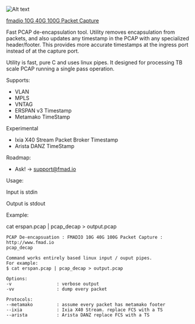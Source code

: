 ![Alt text](http://fmad.io/analytics/logo_decap.png "fmadio pcap de-encapsulation utility")

[fmadio 10G 40G 100G Packet Capture](https://fmad.io)

Fast PCAP de-encapsulation tool. Utility removes encapsulation from packets, and also updates any timestamp in the PCAP with any specialized header/footer. This provides more accurate timestamps at the ingress port instead of at the capture port.

Utility is fast, pure C and uses linux pipes. It designed for processing TB scale PCAP running  a single pass operation. 

Supports:
- VLAN
- MPLS 
- VNTAG 
- ERSPAN v3 Timestamp
- Metamako TimeStamp

Experimental
- Ixia X40 Stream Packet Broker Timestamp
- Arista DANZ TimeStamp

Roadmap:
- Ask! -> support@fmad.io

Usage:

Input is stdin

Output is stdout

Example:

cat erspan.pcap | pcap_decap > output.pcap

```
PCAP De-encapsuation : FMADIO 10G 40G 100G Packet Capture : http://www.fmad.io
pcap_decap

Command works entirely based linux input / ouput pipes.
For example:
$ cat erspan.pcap | pcap_decap > output.pcap

Options:
-v                 : verbose output
-vv                : dump every packet

Protocols:
--metamako         : assume every packet has metamako footer
--ixia             : Ixia X40 Stream. replace FCS with a TS
--arista           : Arista DANZ replace FCS with a TS

```
